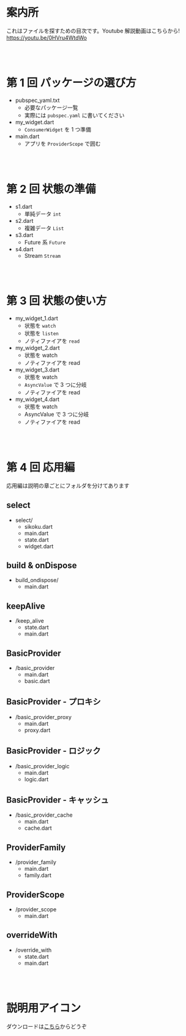 # 案内所

これはファイルを探すための目次です。Youtube 解説動画はこちらから!  
https://youtu.be/0HVru4WtdWo

<br/><br/>

# **第 1 回** パッケージの選び方

- pubspec_yaml.txt
  - 必要なパッケージ一覧
  - 実際には `pubspec.yaml` に書いてください
- my_widget.dart
  - `ConsumerWidget` を 1 つ準備
- main.dart
  - アプリを `ProviderScope` で囲む

<br/><br/>

# **第 2 回** 状態の準備

- s1.dart
  - 単純データ `int`
- s2.dart
  - 複雑データ `List`
- s3.dart
  - Future 系 `Future`
- s4.dart
  - Stream `Stream`

<br/><br/>

# **第 3 回** 状態の使い方

- my_widget_1.dart
  - 状態を `watch`
  - 状態を `listen`
  - ノティファイアを `read`
- my_widget_2.dart
  - 状態を watch
  - ノティファイアを read
- my_widget_3.dart
  - 状態を watch
  - `AsyncValue` で 3 つに分岐
  - ノティファイアを read
- my_widget_4.dart
  - 状態を watch
  - AsyncValue で 3 つに分岐
  - ノティファイアを read

<br/><br/>

# **第 4 回** 応用編

応用編は説明の章ごとにフォルダを分けてあります

## select

- select/
  - sikoku.dart
  - main.dart
  - state.dart
  - widget.dart

## build & onDispose

- build_ondispose/
  - main.dart

## keepAlive

- /keep_alive
  - state.dart
  - main.dart

## BasicProvider

- /basic_provider
  - main.dart
  - basic.dart

## BasicProvider - プロキシ

- /basic_provider_proxy
  - main.dart
  - proxy.dart

## BasicProvider - ロジック

- /basic_provider_logic
  - main.dart
  - logic.dart

## BasicProvider - キャッシュ

- /basic_provider_cache
  - main.dart
  - cache.dart

## ProviderFamily

- /provider_family
  - main.dart
  - family.dart

## ProviderScope

- /provider_scope
  - main.dart

## overrideWith

- /override_with
  - state.dart
  - main.dart

<br/><br/>

# 説明用アイコン

ダウンロードは[こちら](https://)からどうぞ
